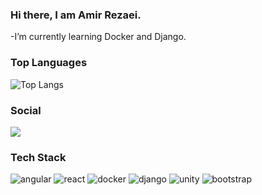 ### Hi there, I am **Amir Rezaei**.

<!--
**ameerezae/ameerezae** is a ✨ _special_ ✨ repository because its `README.md` (this file) appears on your GitHub profile.

Here are some ideas to get you started:
👋
- 🔭 I’m currently working on learning docker.
- 🌱 I’m currently learning Docker.
- 👯 I’m looking to collaborate on ...
- 🤔 I’m looking for help with ...
- 💬 Ask me about ...
- 📫 How to reach me: ...
- 😄 Pronouns: ...
- ⚡ Fun fact: ...
-->

-I’m currently learning Docker and Django.

### Top Languages
 ![Top Langs](https://github-readme-stats.vercel.app/api/top-langs/?username=ameerezae&layout=compact)


### Social
<a href="https://stackoverflow.com/users/12771510/amir-rezaei" target="_blank">
 <img src="https://img.shields.io/static/v1?message=StackOverflow&logo=stackoverflow&labelColor=5c5c5c&color=ffa500&logoColor=white&label=%20&style=flat-square">
</a>

### Tech Stack
<img src="https://img.shields.io/static/v1?message=Angular&logo=angular&labelColor=dd1b16&color=dd1b16&logoColor=white&label=%20&style=flat-square" alt="angular"> <img src="https://img.shields.io/static/v1?message=React&logo=React&labelColor=61DBFB&color=61DBFB&logoColor=black&label=%20&style=flat-square" alt="react"> <img src="https://img.shields.io/static/v1?message=Docker&logo=docker&labelColor=384d54&color=0db7ed&logoColor=white&label=%20&style=flat-square" alt="docker"> <img src="https://img.shields.io/static/v1?message=Django&logo=django&labelColor=092e20&color=092e20&logoColor=white&label=%20&style=flat-square" alt="django"> <img src="https://img.shields.io/static/v1?message=Unity&logo=unity&labelColor=222C37&color=222C37&logoColor=white&label=%20&style=flat-square" alt="unity"> <img src="https://img.shields.io/static/v1?message=Bootstrap&logo=bootstrap&labelColor=563d7c&color=563d7c&logoColor=white&label=%20&style=flat-square" alt="bootstrap">
